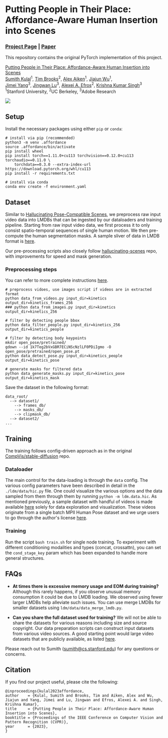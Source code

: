 # Putting People in Their Place: Affordance-Aware Human Insertion into Scenes
### [Project Page](https://sumith1896.github.io/affordance-insertion/) | [Paper](https://sumith1896.github.io/affordance-insertion/static/paper/affordance_insertion_cvpr2023.pdf)
This repository contains the original PyTorch implementation of this project. <br>

[Putting People in Their Place: Affordance-Aware Human Insertion into Scenes](https://sumith1896.github.io/affordance-insertion/)<br> 
 [Sumith Kulal](https://cs.stanford.edu/~sumith/)<sup>1</sup>,
 [Tim Brooks](https://timothybrooks.com/about)<sup>2</sup>,
 [Alex Aiken](http://theory.stanford.edu/~aiken/)<sup>1</sup>,
 [Jiajun Wu](https://jiajunwu.com/)<sup>1</sup>, <br>
 [Jimei Yang](https://jimeiyang.github.io/)<sup>3</sup>,
 [Jingwan Lu](https://research.adobe.com/person/jingwan-lu/)<sup>3</sup>,
 [Alexei A. Efros](https://people.eecs.berkeley.edu/~efros/)<sup>2</sup>,
 [Krishna Kumar Singh](http://krsingh.cs.ucdavis.edu/)<sup>3</sup> <br>
 <sup>1</sup>Stanford University, <sup>2</sup>UC Berkeley, <sup>3</sup>Adobe Research <br>
  
  <img src='https://sumith1896.github.io/affordance-insertion/static/images/teaser.png'/>


## Setup

Install the necessary packages using either `pip` or `conda`:

```
# install via pip (recommended)
python3 -m venv .affordance
source .affordance/bin/activate
pip install wheel
pip install torch==1.11.0+cu113 torchvision==0.12.0+cu113 torchaudio==0.11.0 \
	torchdata==0.3.0 --extra-index-url https://download.pytorch.org/whl/cu113
pip install -r requirements.txt

# install via conda
conda env create -f environment.yaml
```
  
## Dataset

Similar to [Hallucinating Pose-Compatible Scenes](https://github.com/timothybrooks/hallucinating-scenes), we preprocess raw input video data into LMDBs that can be ingested by our dataloaders and training pipeline. Starting from raw input video data, we first process it to only consist spatio-temporal sequences of single human motion. We then pre-compute the human segmentation masks. A sample sliver of data in LMDB format is [here](https://huggingface.co/datasets/sumith1896/affordance_sample_data).

Our pre-processing scripts also closely follow [hallucinating-scenes](https://github.com/timothybrooks/hallucinating-scenes) repo, with improvements for speed and mask generation.

### Preprocessing steps  

You can refer to more complete instructions [here](https://github.com/timothybrooks/hallucinating-scenes/blob/master/dataset.md).

```
# preprocess vidoes, use images script if videos are in extracted format
python data_from_videos.py input_dir=kinetics output_dir=kinetics_frames_256
### python data_from_images.py input_dir=kinetics output_dir=kinetics_256

# filter by detecting people bbox
python data_filter_people.py input_dir=kinetics_256 output_dir=kinetics_people

# filter by detecting body keypoints
mkdir open_pose/pretrained/
gdown --id 1k7Teg2bVxGBR7ECiNScNzlLF0PDiIgmo -O open_pose/pretrained/open_pose.pt
python data_detect_pose.py input_dir=kinetics_people output_dir=kinetics_pose

# generate masks for filtered data
python data_generate_masks.py input_dir=kinetics_pose output_dir=kinetics_mask
```

Save the dataset in the following format:
```
data_root/
  --> dataset1/
    --> frames_db/
    --> masks_db/
    --> clipmask_db/
  --> dataset2/
...

```

## Training

The training follows config-driven approach as in the original [CompVis/stable-diffusion](https://github.com/CompVis/stable-diffusion) repo. 

### Dataloader

The main control for the data-loading is through the `data` config. The various config parameters have been described in detail in the `./ldm/data/hic.py` file. One could visualize the various options and the data sampled from them through them by running `python -m ldm.data.hic`. As mentioned previously, a sample dataset with handful of videos is made available [here](https://huggingface.co/datasets/sumith1896/affordance_sample_data) solely for data exploration and visualization. These videos originate from a single batch MPII Human Pose dataset and we urge users to go through the author's license [here](http://human-pose.mpi-inf.mpg.de/#download). 

### Training

Run the script `bash train.sh` for single node training. To experiment with different conditioning modalities and types (concat, crossattn), you can set the `cond_stage_key` param which has been expanded to handle more general structures.

## FAQs

- **At times there is excessive memory usage and EOM during training?** Although this rarely happens, if you observe unusual memory consumption it could be due to LMDB loading. We observed using fewer larger LMDBs help alleviate such issues. You can use merge LMDBs for smaller datasets using `ldm/data/data_merge_lmdb.py`.

- **Can you share the full dataset used for training?** We will not be able to share the datasets for various reasons including size and source copyright. Our data preparation scripts can construct input datasets from various video sources. A good starting point would large video datasets that are publicly available, as listed [here](https://github.com/timothybrooks/hallucinating-scenes/blob/master/dataset.md). 

Please reach out to Sumith (sumith@cs.stanford.edu) for any questions or concerns.

## Citation

If you find our project useful, please cite the following:
  ```
@inproceedings{kulal2023affordance,
author    = {Kulal, Sumith and Brooks, Tim and Aiken, Alex and Wu, Jiajun and Yang, Jimei and Lu, Jingwan and Efros, Alexei A. and Singh, Krishna Kumar},
title     = {Putting People in Their Place: Affordance-Aware Human Insertion into Scenes},
booktitle = {Proceedings of the IEEE Conference on Computer Vision and Pattern Recognition (CVPR)},
year      = {2023},
}
  ```
